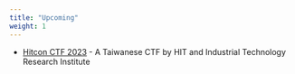 ```yaml
---
title: "Upcoming"
weight: 1
---
```


- [Hitcon CTF 2023](https://ctf2023.hitcon.org/) - A Taiwanese CTF by HIT and Industrial Technology Research Institute

